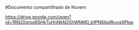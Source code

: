#Documento compartilhado de Nuvem   

https://drive.google.com/open?id=1RN20qrpsR5HkTuHnNkN2GhWNM0_kfPN6AplRuvgXPbw
